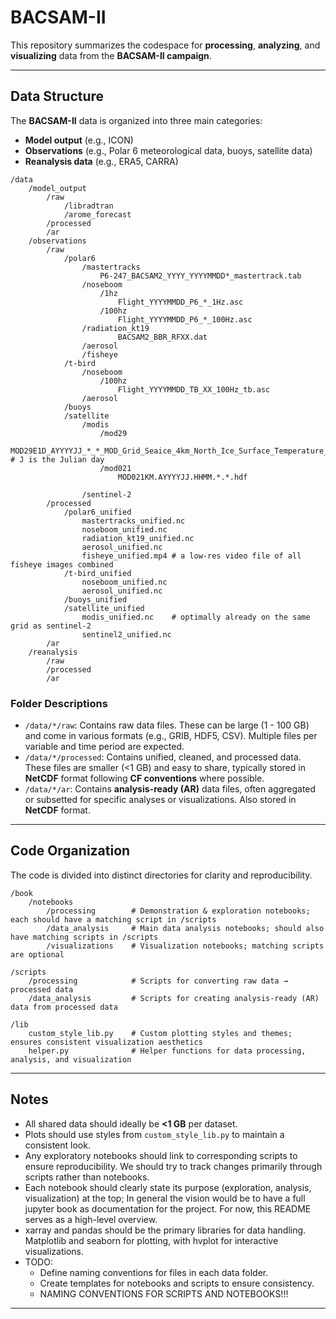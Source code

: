 # BACSAM-II

This repository summarizes the codespace for **processing**, **analyzing**, and **visualizing** data from the **BACSAM-II campaign**.

---

## Data Structure

The **BACSAM-II** data is organized into three main categories:

- **Model output** (e.g., ICON)
- **Observations** (e.g., Polar 6 meteorological data, buoys, satellite data)
- **Reanalysis data** (e.g., ERA5, CARRA)

```
/data
    /model_output
        /raw
            /libradtran
            /arome_forecast
        /processed
        /ar
    /observations
        /raw
            /polar6
                /mastertracks
                    P6-247_BACSAM2_YYYY_YYYYMMDD*_mastertrack.tab
                /noseboom
                    /1hz
                        Flight_YYYYMMDD_P6_*_1Hz.asc
                    /100hz
                        Flight_YYYYMMDD_P6_*_100Hz.asc
                /radiation_kt19
                        BACSAM2_BBR_RFXX.dat
                /aerosol
                /fisheye
            /t-bird
                /noseboom
                    /100hz
                        Flight_YYYYMMDD_TB_XX_100Hz_tb.asc
                /aerosol
            /buoys
            /satellite
                /modis
                    /mod29
                        MOD29E1D_AYYYYJJ_*_*_MOD_Grid_Seaice_4km_North_Ice_Surface_Temperature_NP_*.tif # J is the Julian day
                    /mod021
                        MOD021KM.AYYYYJJ.HHMM.*.*.hdf

                /sentinel-2
        /processed
            /polar6_unified
                mastertracks_unified.nc
                noseboom_unified.nc
                radiation_kt19_unified.nc
                aerosol_unified.nc
                fisheye_unified.mp4 # a low-res video file of all fisheye images combined
            /t-bird_unified
                noseboom_unified.nc
                aerosol_unified.nc
            /buoys_unified
            /satellite_unified
                modis_unified.nc    # optimally already on the same grid as sentinel-2
                sentinel2_unified.nc
        /ar
    /reanalysis
        /raw
        /processed
        /ar
```

### Folder Descriptions

- `/data/*/raw`: Contains raw data files. These can be large (1 - 100 GB) and come in various formats (e.g., GRIB, HDF5, CSV). Multiple files per variable and time period are expected.  
- `/data/*/processed`: Contains unified, cleaned, and processed data. These files are smaller (<1 GB) and easy to share, typically stored in **NetCDF** format following **CF conventions** where possible.  
- `/data/*/ar`: Contains **analysis-ready (AR)** data files, often aggregated or subsetted for specific analyses or visualizations. Also stored in **NetCDF** format.

---

## Code Organization

The code is divided into distinct directories for clarity and reproducibility.

```
/book
    /notebooks
        /processing        # Demonstration & exploration notebooks; each should have a matching script in /scripts
        /data_analysis     # Main data analysis notebooks; should also have matching scripts in /scripts
        /visualizations    # Visualization notebooks; matching scripts are optional

/scripts
    /processing            # Scripts for converting raw data → processed data
    /data_analysis         # Scripts for creating analysis-ready (AR) data from processed data

/lib
    custom_style_lib.py    # Custom plotting styles and themes; ensures consistent visualization aesthetics
    helper.py              # Helper functions for data processing, analysis, and visualization
```

---

## Notes

- All shared data should ideally be **<1 GB** per dataset.  
- Plots should use styles from `custom_style_lib.py` to maintain a consistent look.  
- Any exploratory notebooks should link to corresponding scripts to ensure reproducibility. We should try to track changes primarily through scripts rather than notebooks. 
- Each notebook should clearly state its purpose (exploration, analysis, visualization) at the top; In general the vision would be to have a full jupyter book as documentation for the project. For now, this README serves as a high-level overview.
- xarray and pandas should be the primary libraries for data handling. Matplotlib and seaborn for plotting, with hvplot for interactive visualizations.
- TODO:
    - Define naming conventions for files in each data folder.
    - Create templates for notebooks and scripts to ensure consistency.
    - NAMING CONVENTIONS FOR SCRIPTS AND NOTEBOOKS!!! 
---

